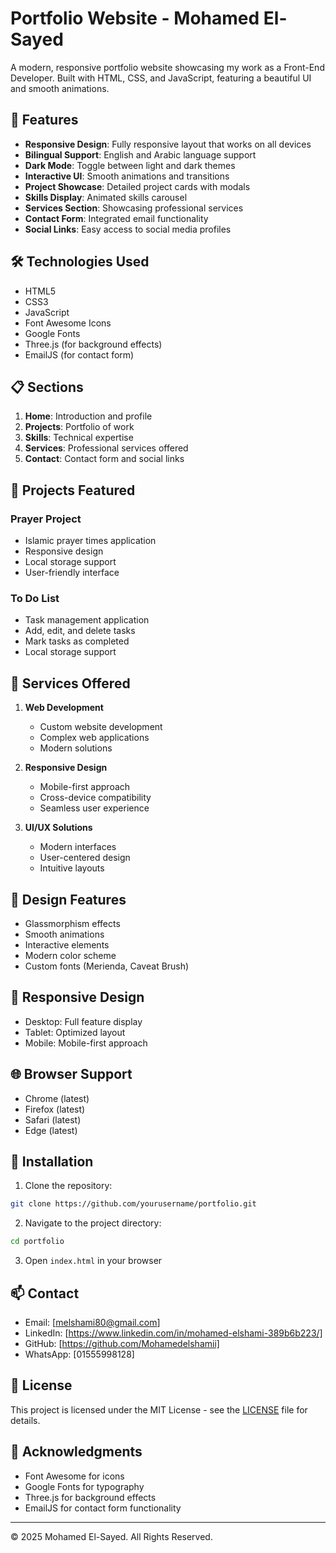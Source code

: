 <!-- @format -->

# Portfolio Website - Mohamed El-Sayed

A modern, responsive portfolio website showcasing my work as a Front-End Developer. Built with HTML, CSS, and JavaScript, featuring a beautiful UI and smooth animations.

## 🌟 Features

-   **Responsive Design**: Fully responsive layout that works on all devices
-   **Bilingual Support**: English and Arabic language support
-   **Dark Mode**: Toggle between light and dark themes
-   **Interactive UI**: Smooth animations and transitions
-   **Project Showcase**: Detailed project cards with modals
-   **Skills Display**: Animated skills carousel
-   **Services Section**: Showcasing professional services
-   **Contact Form**: Integrated email functionality
-   **Social Links**: Easy access to social media profiles

## 🛠️ Technologies Used

-   HTML5
-   CSS3
-   JavaScript
-   Font Awesome Icons
-   Google Fonts
-   Three.js (for background effects)
-   EmailJS (for contact form)

## 📋 Sections

1. **Home**: Introduction and profile
2. **Projects**: Portfolio of work
3. **Skills**: Technical expertise
4. **Services**: Professional services offered
5. **Contact**: Contact form and social links

## 🚀 Projects Featured

### Prayer Project

-   Islamic prayer times application
-   Responsive design
-   Local storage support
-   User-friendly interface

### To Do List

-   Task management application
-   Add, edit, and delete tasks
-   Mark tasks as completed
-   Local storage support

## 💼 Services Offered

1. **Web Development**

    - Custom website development
    - Complex web applications
    - Modern solutions

2. **Responsive Design**

    - Mobile-first approach
    - Cross-device compatibility
    - Seamless user experience

3. **UI/UX Solutions**
    - Modern interfaces
    - User-centered design
    - Intuitive layouts

## 🎨 Design Features

-   Glassmorphism effects
-   Smooth animations
-   Interactive elements
-   Modern color scheme
-   Custom fonts (Merienda, Caveat Brush)

## 📱 Responsive Design

-   Desktop: Full feature display
-   Tablet: Optimized layout
-   Mobile: Mobile-first approach

## 🌐 Browser Support

-   Chrome (latest)
-   Firefox (latest)
-   Safari (latest)
-   Edge (latest)

## 🔧 Installation

1. Clone the repository:

```bash
git clone https://github.com/yourusername/portfolio.git
```

2. Navigate to the project directory:

```bash
cd portfolio
```

3. Open `index.html` in your browser

## 📫 Contact

-   Email: [melshami80@gmail.com]
-   LinkedIn: [https://www.linkedin.com/in/mohamed-elshami-389b6b223/]
-   GitHub: [https://github.com/Mohamedelshamii]
-   WhatsApp: [01555998128]

## 📄 License

This project is licensed under the MIT License - see the [LICENSE](LICENSE) file for details.

## 🙏 Acknowledgments

-   Font Awesome for icons
-   Google Fonts for typography
-   Three.js for background effects
-   EmailJS for contact form functionality

---

© 2025 Mohamed El-Sayed. All Rights Reserved.
